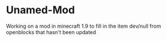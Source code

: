 # Unamed-Mod
Working on a mod in minecraft 1.9 to fill in the item dev/null from openblocks that hasn't been updated
